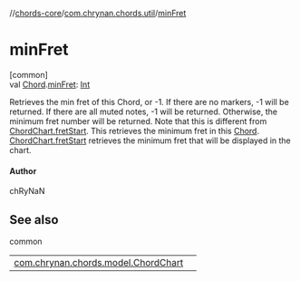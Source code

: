 //[chords-core](../../index.md)/[com.chrynan.chords.util](index.md)/[minFret](min-fret.md)

# minFret

[common]\
val [Chord](../com.chrynan.chords.model/-chord/index.md).[minFret](min-fret.md): [Int](https://kotlinlang.org/api/latest/jvm/stdlib/kotlin/-int/index.html)

Retrieves the min fret of this Chord, or -1. If there are no markers, -1 will be returned. If there are all muted notes, -1 will be returned. Otherwise, the minimum fret number will be returned. Note that this is different from [ChordChart.fretStart](../com.chrynan.chords.model/-chord-chart/fret-start.md). This retrieves the minimum fret in this [Chord](../com.chrynan.chords.model/-chord/index.md). [ChordChart.fretStart](../com.chrynan.chords.model/-chord-chart/fret-start.md) retrieves the minimum fret that will be displayed in the chart.

#### Author

chRyNaN

## See also

common

| | |
|---|---|
| [com.chrynan.chords.model.ChordChart](../com.chrynan.chords.model/-chord-chart/index.md) |  |
